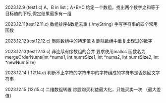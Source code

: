 2023.12.9 (test1.c)
A，B in list；A+B=C 
给定一个数组，找出两个数字之和等于目标值的下标,假定结果最多有一组 

2023.12.11(test12.11.c)
数组排序&数组去重
(./myString)
手写字符串的四个常用函数

2023.12.12(test12.12.c)
删除数组中的特定值 & 删除数组中重复出现过的数字  

2023.12.13(test12.13.c)
非连续有序数组的合并
要求使用malloc
函数名为
mergeOrderNums(int *nums1, int numsSize1, int *nums2, int numsSize2, int *newNumSize)

2023.12.14 ( 12\14.c)
判断不止字符的字符串中的字符组成的字符串是否是回文字符串

2023.12.15 (12\15.c)
二维数组转置
炒股购买利益最大化，只能买卖一次 （最大差值）